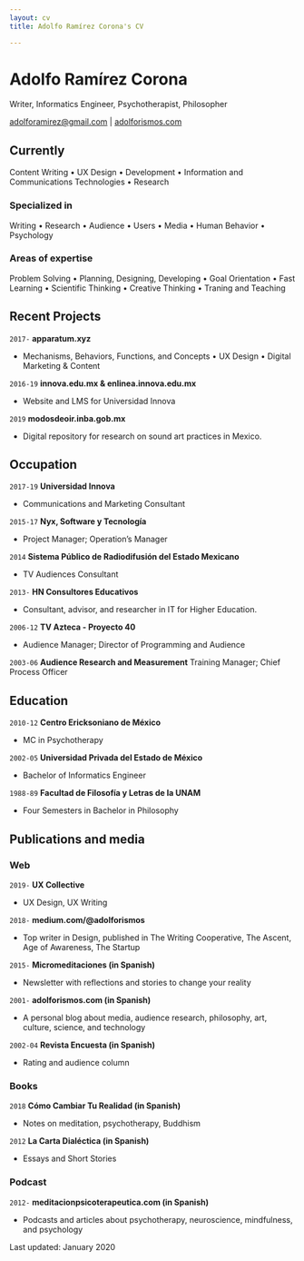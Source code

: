 ```yaml
---
layout: cv
title: Adolfo Ramírez Corona's CV

---
```

# Adolfo Ramírez Corona

Writer, Informatics Engineer, Psychotherapist, Philosopher

<div id="webaddress">
<a href="adolforamirez@gmail.com">adolforamirez@gmail.com</a>
| <a href="https://adolforismos.com">adolforismos.com</a>
</div>

## Currently

Content Writing • UX Design • Development • Information and Communications Technologies • Research

### Specialized in

Writing • Research • Audience • Users • Media • Human Behavior • Psychology

### Areas of expertise

Problem Solving • Planning, Designing, Developing • Goal Orientation • Fast Learning • Scientific Thinking • Creative Thinking • Traning and Teaching

## Recent Projects

`2017-`
**apparatum.xyz**

* Mechanisms, Behaviors, Functions, and Concepts • UX Design • Digital Marketing & Content

`2016-19`
**innova.edu.mx & enlinea.innova.edu.mx**

* Website and LMS for Universidad Innova

`2019` **modosdeoir.inba.gob.mx**

* Digital repository for research on sound art practices in Mexico.

## Occupation

`2017-19` **Universidad Innova**

* Communications and Marketing Consultant

`2015-17` **Nyx, Software y Tecnología**

* Project Manager; Operation’s Manager

`2014` **Sistema Público de Radiodifusión del Estado Mexicano**

* TV Audiences Consultant

`2013-` **HN Consultores Educativos**

* Consultant, advisor, and researcher in IT for Higher Education.

`2006-12` **TV Azteca - Proyecto 40**

* Audience Manager; Director of Programming and Audience

`2003-06` **Audience Research and Measurement** Training  Manager; Chief Process Officer

## Education

`2010-12` **Centro Ericksoniano de México**

* MC in Psychotherapy

`2002-05` **Universidad Privada del Estado de México**

* Bachelor of Informatics Engineer

`1988-89` **Facultad de Filosofía y Letras de la UNAM**

* Four Semesters in  Bachelor in Philosophy

## Publications and media

### Web

`2019-` **UX Collective**

* UX Design, UX Writing

`2018-` **medium.com/@adolforismos**

* Top writer in Design, published in The Writing Cooperative, The Ascent, Age of Awareness, The Startup

`2015-` **Micromeditaciones (in Spanish)**

* Newsletter with reflections and stories to change your reality

`2001-` **adolforismos.com (in Spanish)**

* A personal blog about media, audience research, philosophy, art, culture, science, and technology

`2002-04` **Revista Encuesta (in Spanish)**

* Rating and audience column

### Books

`2018` **Cómo Cambiar Tu Realidad (in Spanish)**

* Notes on meditation, psychotherapy, Buddhism

`2012` **La Carta Dialéctica (in Spanish)**

* Essays and Short Stories

### Podcast

`2012-` **meditacionpsicoterapeutica.com (in Spanish)**

* Podcasts and articles about psychotherapy, neuroscience, mindfulness, and psychology

<!-- ### Footer -->
<div id="webaddress">
Last updated: January 2020

</div>
